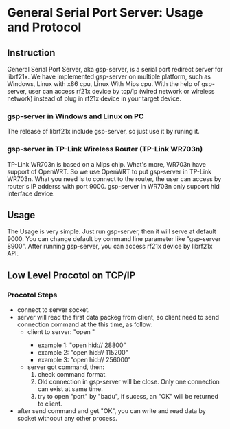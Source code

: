 # General Serial Port Server: Usage and Protocol

## Instruction
General Serial Port Server, aka gsp-server, is a serial port redirect server for librf21x.
We have implemented gsp-server on multiple platform, such as Windows, Linux with x86 cpu, Linux With Mips cpu. With the help of gsp-server, user can access rf21x device by tcp/ip (wired network or wireless network) instead of plug in rf21x device in your target device.

### gsp-server in Windows and Linux on PC
The release of librf21x include gsp-server, so just use it by runing it.

### gsp-server in TP-Link Wireless Router (TP-Link WR703n)
TP-Link WR703n is based on a Mips chip. What's more, WR703n have support of OpenWRT.
So we use OpenWRT to put gsp-server in TP-Link WR703n. What you need is to connect to the router, the user can access by router's IP adderss with port 9000.
gsp-server in WR703n only support hid interface device.

## Usage
The Usage is very simple. Just run gsp-server, then it will serve at default 9000. You can change default by command line parameter like "gsp-server 8900".
After running gsp-server, you can access rf21x device by librf21x API.

## Low Level Procotol on TCP/IP

### Procotol Steps
- connect to server socket.
- server will read the first data packeg from client, so client need to send connection command at the this time, as follow:
  - client to server: "open <port> <baud>"
      - example 1: "open hid:// 28800"
      - example 2: "open hid:// 115200"
      - example 3: "open hid:// 256000"
  - server got command, then:
    1. check command format.
    2. Old connection in gsp-server will be close. Only one connection can exist at same time.
    3. try to open "port" by "badu", if sucess, an "OK" will be returned to client.
 - after send command and get "OK", you can write and read data by socket withoout any other process.
